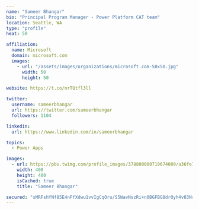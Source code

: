 ```yaml
---
name: "Sameer Bhangar"
bio: "Principal Program Manager - Power Platform CAT team"
location: Seattle, WA
type: "profile"
heat: 50

affiliation:
  name: Microsoft
  domain: microsoft.com
  images:
    - url: "/assets/images/organizations/microsoft.com-50x50.jpg"
      width: 50
      height: 50

website: https://t.co/nrTQtfl3ll

twitter:
  username: sameerbhangar
  url: https://twitter.com/sameerbhangar
  followers: 1104

linkedin:
  url: https://www.linkedin.com/in/sameerbhangar

topics:
  - Power Apps

images:
  - url: https://pbs.twimg.com/profile_images/378800000719674009/a36fe7ddfab1778b76e5793772e43798_400x400.jpeg
    width: 400
    height: 400
    isCached: true
    title: "Sameer Bhangar"

secured: "sMRFshYNf85E4nFfXdwu1vvIgCqOru/S5WavNszRi+n0BGFBG8drOyh4v83NrZ2QKxF8tjdHbA+SRpr9aYoCDWMFB7UC26SK/eK/lMBZKxcUgQQTVUGKG99VeZ/mS+MSKArT0bN3JlLykcqN5P+w+YK9VMdT6h/GwXwso3QGfJY83yK58Xyyq1zRnyd3KqbpBGs8znaa9Ii1sMTNICrbhNeLofglA5wR38gJOjxdvFGcz8ijDA/HKoDuqG+bNI5KSosAxD8UGpY1og3DLLd7MYQ4GAuYbOaToQN7rg90YgsC6wmU38X2Btduvb82LEvhk7oYQ+sjOFqo4Zfz33/mrGvwF7rUfYsRLxZ5qUwDhE6cJm8ygwmvfveMVmKTt5sXipPQLL43OnlFnwIpPLSSOK8NYmZkOR3Av0RUx4kDX/0=;vlc88p05FbakXqOURzo8mQ=="
---
```


